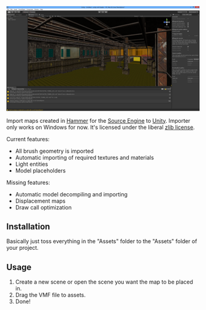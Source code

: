 ![the importer works flawlessly even on huge maps](screenshot.png)

Import maps created in
[Hammer](http://en.wikipedia.org/wiki/Valve_Hammer_Editor) for the [Source
Engine](http://en.wikipedia.org/wiki/Source_(game_engine)) to
[Unity](http://unity3d.com/). Importer only works on Windows for now. It's
licensed under the liberal [zlib license](license.markdown).

Current features:

*   All brush geometry is imported
*   Automatic importing of required textures and materials
*   Light entities
*   Model placeholders

Missing features:

*   Automatic model decompiling and importing
*   Displacement maps
*   Draw call optimization

Installation
------------

Basically just toss everything in the "Assets" folder to the "Assets" folder
of your project.

Usage
-----

1.  Create a new scene or open the scene you want the map to be placed in.
2.  Drag the VMF file to assets.
3.  Done!
